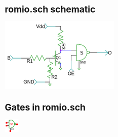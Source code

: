 # romio.sch schematic
![romio.sch](romio.png)
# Gates in romio.sch
[ ![nandod](nandod-sym.png) ](nandod.html)

